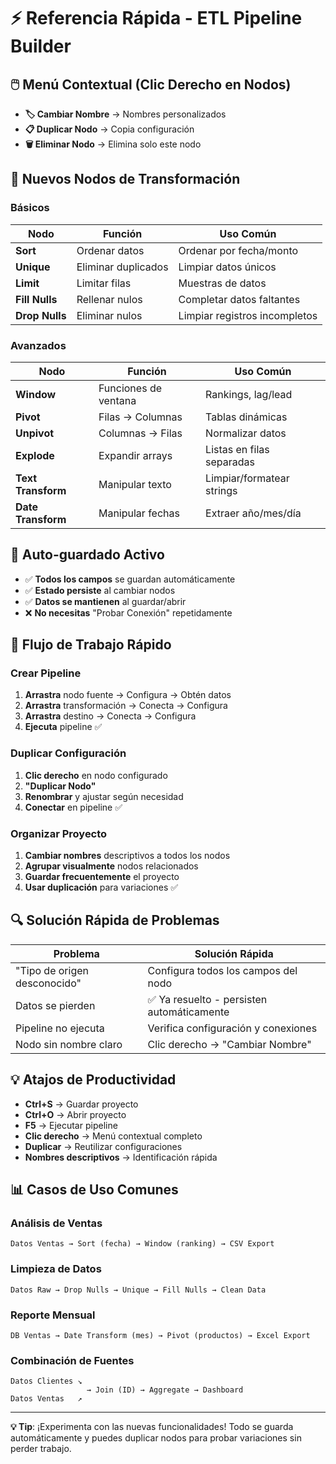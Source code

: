 # ⚡ Referencia Rápida - ETL Pipeline Builder

## 🖱️ **Menú Contextual (Clic Derecho en Nodos)**
- **🏷️ Cambiar Nombre** → Nombres personalizados
- **📋 Duplicar Nodo** → Copia configuración
- **🗑️ Eliminar Nodo** → Elimina solo este nodo

## 🔧 **Nuevos Nodos de Transformación**

### **Básicos**
| Nodo | Función | Uso Común |
|------|---------|-----------|
| **Sort** | Ordenar datos | Ordenar por fecha/monto |
| **Unique** | Eliminar duplicados | Limpiar datos únicos |
| **Limit** | Limitar filas | Muestras de datos |
| **Fill Nulls** | Rellenar nulos | Completar datos faltantes |
| **Drop Nulls** | Eliminar nulos | Limpiar registros incompletos |

### **Avanzados**
| Nodo | Función | Uso Común |
|------|---------|-----------|
| **Window** | Funciones de ventana | Rankings, lag/lead |
| **Pivot** | Filas → Columnas | Tablas dinámicas |
| **Unpivot** | Columnas → Filas | Normalizar datos |
| **Explode** | Expandir arrays | Listas en filas separadas |
| **Text Transform** | Manipular texto | Limpiar/formatear strings |
| **Date Transform** | Manipular fechas | Extraer año/mes/día |

## 💾 **Auto-guardado Activo**
- ✅ **Todos los campos** se guardan automáticamente
- ✅ **Estado persiste** al cambiar nodos
- ✅ **Datos se mantienen** al guardar/abrir
- ❌ **No necesitas** "Probar Conexión" repetidamente

## 🚀 **Flujo de Trabajo Rápido**

### **Crear Pipeline**
1. **Arrastra** nodo fuente → Configura → Obtén datos
2. **Arrastra** transformación → Conecta → Configura
3. **Arrastra** destino → Conecta → Configura
4. **Ejecuta** pipeline ✅

### **Duplicar Configuración**
1. **Clic derecho** en nodo configurado
2. **"Duplicar Nodo"**
3. **Renombrar** y ajustar según necesidad
4. **Conectar** en pipeline ✅

### **Organizar Proyecto**
1. **Cambiar nombres** descriptivos a todos los nodos
2. **Agrupar visualmente** nodos relacionados
3. **Guardar frecuentemente** el proyecto
4. **Usar duplicación** para variaciones ✅

## 🔍 **Solución Rápida de Problemas**

| Problema | Solución Rápida |
|----------|-----------------|
| "Tipo de origen desconocido" | Configura todos los campos del nodo |
| Datos se pierden | ✅ Ya resuelto - persisten automáticamente |
| Pipeline no ejecuta | Verifica configuración y conexiones |
| Nodo sin nombre claro | Clic derecho → "Cambiar Nombre" |

## 💡 **Atajos de Productividad**

- **Ctrl+S** → Guardar proyecto
- **Ctrl+O** → Abrir proyecto  
- **F5** → Ejecutar pipeline
- **Clic derecho** → Menú contextual completo
- **Duplicar** → Reutilizar configuraciones
- **Nombres descriptivos** → Identificación rápida

## 📊 **Casos de Uso Comunes**

### **Análisis de Ventas**
```
Datos Ventas → Sort (fecha) → Window (ranking) → CSV Export
```

### **Limpieza de Datos**
```
Datos Raw → Drop Nulls → Unique → Fill Nulls → Clean Data
```

### **Reporte Mensual**
```
DB Ventas → Date Transform (mes) → Pivot (productos) → Excel Export
```

### **Combinación de Fuentes**
```
Datos Clientes ↘
                 → Join (ID) → Aggregate → Dashboard
Datos Ventas   ↗
```

---

**💡 Tip**: ¡Experimenta con las nuevas funcionalidades! Todo se guarda automáticamente y puedes duplicar nodos para probar variaciones sin perder trabajo.
